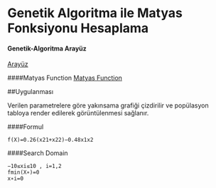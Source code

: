 # Genetik Algoritma ile Matyas Fonksiyonu Hesaplama



#### Genetik-Algoritma Arayüz
[Arayüz](/gui.png)




####Matyas Function
[Matyas Function](https://upload.wikimedia.org/wikipedia/commons/thumb/6/63/Matyas_function.pdf/page1-1200px-Matyas_function.pdf.jpg)

##Uygulanması

Verilen parametrelere göre yakınsama grafiği çizdirilir ve popülasyon tabloya render edilerek görüntülenmesi sağlanır.

####Formul
```
f(X)=0.26(x21+x22)−0.48x1x2
```

####Search Domain
```
−10≤xi≤10 , i=1,2
fmin(X∗)=0
x∗i=0
```
